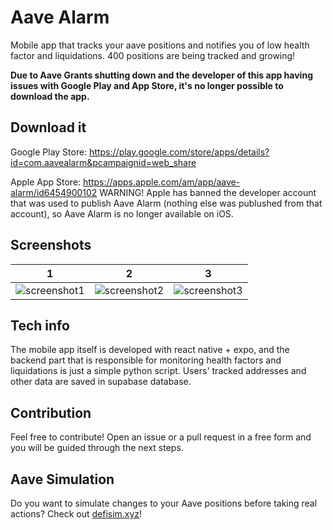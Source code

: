 # Aave Alarm
Mobile app that tracks your aave positions and notifies you of low health factor and liquidations. 400 positions are being tracked and growing!

**Due to Aave Grants shutting down and the developer of this app having issues with Google Play and App Store, it's no longer possible to download the app.**

## Download it

Google Play Store: https://play.google.com/store/apps/details?id=com.aavealarm&pcampaignid=web_share

Apple App Store: https://apps.apple.com/am/app/aave-alarm/id6454900102 WARNING! Apple has banned the developer account that was used to publish Aave Alarm (nothing else was publushed from that account), so Aave Alarm is no longer available on iOS.

## Screenshots
1   |2   |3
----|----|----
![screenshot1](https://github.com/nebolax/aavealarm/assets/63492346/3dd38ad5-85ec-407f-b344-e25b042e2fdf)|![screenshot2](https://github.com/nebolax/aavealarm/assets/63492346/a76ba173-51c0-4528-9274-9fa1d03b6248)|![screenshot3](https://github.com/nebolax/aavealarm/assets/63492346/24bc94fa-66da-4df4-bb65-7e77ba92c277)

## Tech info

The mobile app itself is developed with react native + expo, and the backend part that is responsible for monitoring health factors and liquidations is just a simple python script. Users' tracked addresses and other data are saved in supabase database.

## Contribution

Feel free to contribute! Open an issue or a pull request in a free form and you will be guided through the next steps.

## Aave Simulation

Do you want to simulate changes to your Aave positions before taking real actions? Check out [defisim.xyz](https://defisim.xyz)!

